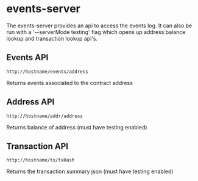 # events-server

The events-server provides an api to access the events log. It can also be
run with a '--serverMode testing' flag which opens up address balance
lookup and transaction lookup api's.

## Events API

    http://hostname/events/address
Returns events associated to the contract address

## Address API

    http://hostname/addr/address
Returns balance of address (must have testing enabled)

## Transaction API

    http://hostname/tx/txHash 
Returns the transaction summary json (must have testing enabled)